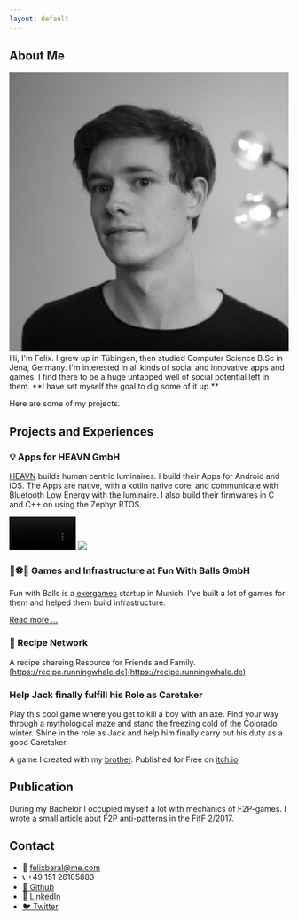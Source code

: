 ```yaml
---
layout: default
---
```


## About Me
<img class="profile-picture" src="me.jpg">
Hi, I'm Felix. I grew up in Tübingen, then studied Computer Science B.Sc in Jena, Germany. I'm interested in all kinds of social and innovative apps and games. I find there to be a huge untapped well of social potential left in them. **I have set myself the goal to dig some of it up.**

Here are some of my projects.

## Projects and Experiences

### 💡 Apps for HEAVN GmbH

[HEAVN](https://heavn-lights.com) builds human centric luminaires. I build their Apps for Android and iOS. The Apps are native, with a kotlin native core, and communicate with Bluetooth Low Energy with the luminaire. I also build their firmwares in C and C++ on using the Zephyr RTOS.

<video autoplay controls loop width="120pt">
  <source type="video/mp4" src="ressources/heavn_small.mp4">
</video>

<img src="heavn.png">


### 🎾⚽️🏐 Games and Infrastructure at Fun With Balls GmbH

Fun with Balls is a [exergames](https://en.wikipedia.org/wiki/Exergaming) startup in Munich. I've built a lot of games for them and helped them build infrastructure. <br>

[Read more ...](fun_with_balls)

### 🌮 Recipe Network

A recipe shareing Resource for Friends and Family.<br>
[https://recipe.runningwhale.de](https://recipe.runningwhale.de)

### Help Jack finally fulfill his Role as Caretaker
Play this cool game where you get to kill a boy with an axe. Find your way through a mythological maze and stand the freezing cold of the Colorado winter. Shine in the role as Jack and help him finally carry out his duty as a good Caretaker.

A game I created with my [brother](https://twitter.com/valentinbaral).
Published for Free on [itch.io](https://funwithaxes.itch.io/help-jack-finally-fulfill-his-role-as-caretaker) 

## Publication

During my Bachelor I occupied myself a lot with mechanics of F2P-games. I wrote a small article abut F2P anti-patterns in the [FifF 2/2017](https://www.fiff.de/publikationen/fiff-kommunikation/fk-2017/fk-2017-2).

## Contact
- 💌 felixbaral@me.com
- 📞 +49 151 26105883
- [🐙 Github](https://github.com/felixbaral) 
- [👔 LinkedIn](https://www.linkedin.com/in/felix-baral-a3453a146/) 
- [🐦 Twitter](https://twitter.com/reiskeksultd) 

<br>
<br>

